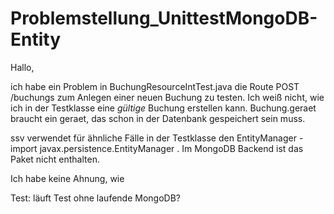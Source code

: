Problemstellung_UnittestMongoDB-Entity
======================================

Hallo,

ich habe ein Problem in BuchungResourceIntTest.java die Route POST /buchungs zum Anlegen einer neuen Buchung zu testen.
Ich weiß nicht, wie ich in der Testklasse eine _gültige_ Buchung erstellen kann. Buchung.geraet braucht ein geraet, das schon in der Datenbank gespeichert sein muss.

ssv verwendet für ähnliche Fälle in der Testklasse den EntityManager - import javax.persistence.EntityManager . Im MongoDB Backend ist das Paket nicht enthalten.

Ich habe keine Ahnung, wie 


Test: läuft Test ohne laufende MongoDB?